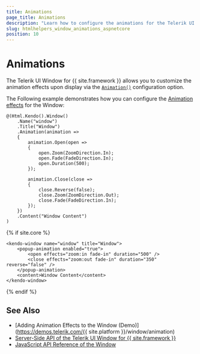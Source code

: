 ```yaml
---
title: Animations
page_title: Animations
description: "Learn how to configure the animations for the Telerik UI Window component for {{ site.framework }}."
slug: htmlhelpers_window_animations_aspnetcore
position: 10
---
```


# Animations

The Telerik UI Window for {{ site.framework }} allows you to customize the animation effects upon display via the [`Animation()`](/api/kendo.mvc.ui.fluent/windowbuilder#animationsystemactionkendomvcuifluentpopupanimationbuilder) configuration option.

The Following example demonstrates how you can configure the [Animation effects](/api/Kendo.Mvc.UI/EffectsBuilder) for the Window:

```HtmlHelper
@(Html.Kendo().Window()
    .Name("window")
    .Title("Window")
    .Animation(animation =>
    {
        animation.Open(open =>
        {
            open.Zoom(ZoomDirection.In);
            open.Fade(FadeDirection.In);
            open.Duration(500);
        });

        animation.Close(close =>
        {
            close.Reverse(false);
            close.Zoom(ZoomDirection.Out);   
            close.Fade(FadeDirection.In);
        });
    })
    .Content("Window Content")
)
```
{% if site.core %}
```TagHelper
<kendo-window name="window" title="Window">
    <popup-animation enabled="true">
        <open effects="zoom:in fade-in" duration="500" />
        <close effects="zoom:out fade-in" duration="350" reverse="false" />
    </popup-animation>
    <content>Window Content</content>
</kendo-window>
```
{% endif %}

## See Also

* [Adding Animation Effects to the Window (Demo)](https://demos.telerik.com/{{ site.platform }}/window/animation)
* [Server-Side API of the Telerik UI Window for {{ site.framework }}](/api/window)
* [JavaScript API Reference of the Window](/api/javascript/ui/window)
